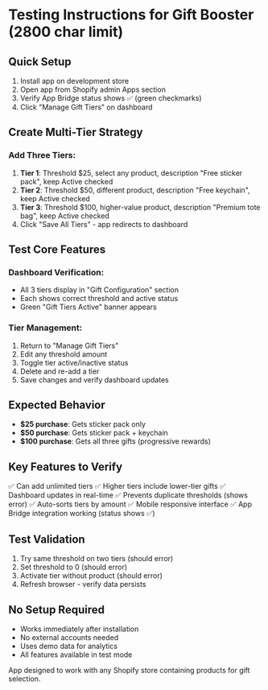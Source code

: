 # Testing Instructions for Gift Booster (2800 char limit)

## Quick Setup
1. Install app on development store
2. Open app from Shopify admin Apps section
3. Verify App Bridge status shows ✅ (green checkmarks)
4. Click "Manage Gift Tiers" on dashboard

## Create Multi-Tier Strategy
### Add Three Tiers:
1. **Tier 1**: Threshold $25, select any product, description "Free sticker pack", keep Active checked
2. **Tier 2**: Threshold $50, different product, description "Free keychain", keep Active checked  
3. **Tier 3**: Threshold $100, higher-value product, description "Premium tote bag", keep Active checked
4. Click "Save All Tiers" - app redirects to dashboard

## Test Core Features
### Dashboard Verification:
- All 3 tiers display in "Gift Configuration" section
- Each shows correct threshold and active status
- Green "Gift Tiers Active" banner appears

### Tier Management:
1. Return to "Manage Gift Tiers"
2. Edit any threshold amount
3. Toggle tier active/inactive status
4. Delete and re-add a tier
5. Save changes and verify dashboard updates

## Expected Behavior
- **$25 purchase**: Gets sticker pack only
- **$50 purchase**: Gets sticker pack + keychain  
- **$100 purchase**: Gets all three gifts (progressive rewards)

## Key Features to Verify
✅ Can add unlimited tiers
✅ Higher tiers include lower-tier gifts
✅ Dashboard updates in real-time
✅ Prevents duplicate thresholds (shows error)
✅ Auto-sorts tiers by amount
✅ Mobile responsive interface
✅ App Bridge integration working (status shows ✅)

## Test Validation
1. Try same threshold on two tiers (should error)
2. Set threshold to 0 (should error)
3. Activate tier without product (should error)
4. Refresh browser - verify data persists

## No Setup Required
- Works immediately after installation
- No external accounts needed
- Uses demo data for analytics
- All features available in test mode

App designed to work with any Shopify store containing products for gift selection.
